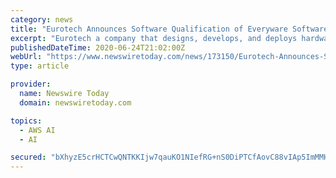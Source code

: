 ```yaml
---
category: news
title: "Eurotech Announces Software Qualification of Everyware Software Framework with AWS IoT Core"
excerpt: "Eurotech a company that designs, develops, and deploys hardware, software, services and solutions for the Internet of Things (IoT) is extending its commitment as a Select Technology Partner in the Amazon Web Services (AWS) Partner Network and today announced the software qualification of the Eurotech Everyware Software Framework (ESF) with AWS IoT Core."
publishedDateTime: 2020-06-24T21:02:00Z
webUrl: "https://www.newswiretoday.com/news/173150/Eurotech-Announces-Software-Qualification-of-Everyware-Software-Framework-with-AWS-IoT-Core/"
type: article

provider:
  name: Newswire Today
  domain: newswiretoday.com

topics:
  - AWS AI
  - AI

secured: "bXhyzE5crHCTCwQNTKKIjw7qauKO1NIefRG+nS0DiPTCfAovC88vIAp5ImMMH5HOltPx9zsZU6q+1TnDX88CA0D2s8zNWOElGhSXOrw2QjMVAIyhWACAvcb04wCq6JDW122sOFp0h54xl6u9tyCSf+f3AbaMX+QNXlKa0Ay5FPLkF7ao42a1TI5NZvaLrWquxOyo2yrzT3sZ9n35ZTKcj79TZ8QNQVW5GxTWGGye/6Qyr2VCfeH+IZ0uB9M/e6aGuSlptfMYQb2mVmI6EEq/25Y5p4bMP0CzXTUpxn7VdXR1+5LCJ6OpnVN0PutYRD5iVaGClGP2peVM9DpyRbpM7Q==;X8HMpI8CH0s2XLFTujt+fQ=="
---
```


